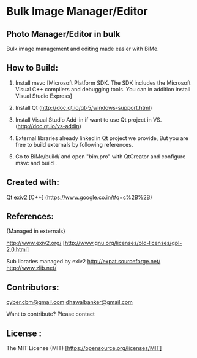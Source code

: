 Bulk Image Manager/Editor
=============
Photo Manager/Editor in bulk
-------------
Bulk image management and editing made easier with BiMe.

How to Build:
-------------
1) Install msvc [Microsoft Platform SDK. The SDK includes the Microsoft Visual C++ compilers and debugging tools. You can in addition install Visual Studio Express]

2) Install Qt (http://doc.qt.io/qt-5/windows-support.html)

3) Install Visual Studio Add-in if want to use Qt project in VS. (http://doc.qt.io/vs-addin)

4) External libraries already linked in Qt project we provide, But you are free to build externals by following references.

5) Go to BiMe/build/ and open "bim.pro" with QtCreator and configure msvc and build .

Created with:
-------------
[Qt](http://www.qt.io/)
[exiv2](http://www.exiv2.org/)
[C++] (https://www.google.co.in/#q=c%2B%2B)

References:
-------------
{Managed in externals}

http://www.exiv2.org/ [http://www.gnu.org/licenses/old-licenses/gpl-2.0.html]

Sub libraries managed by exiv2
http://expat.sourceforge.net/
http://www.zlib.net/

Contributors:
-------------
cyber.cbm@gmail.com
dhawalbanker@gmail.com

Want to contribute? Please contact

License :
--------
The MIT License (MIT)
[https://opensource.org/licenses/MIT]

